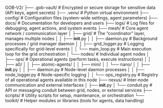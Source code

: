 GOB-V2/
├── .gob-vault/                 # Encrypted or secure storage for sensitive data (API keys, agent secrets)
├── .venv/                       # Python virtual environment
├── config/                      # Configuration files (system-wide settings, agent parameters)
├── docs/                        # Documentation for developers and users
├── logs/                        # Log files for debugging, agent actions, and system events
├── mesh/                        # Core agent network / communication layer
│   ├── grid/                    # The “coordinator” layer, manages multiple nodes
│   │   ├── __init__.py
│   │   ├── daemon.py            # Background processes / grid manager daemon
│   │   ├── grid_logger.py       # Logging specifically for grid-level events
│   │   └── main_loop.py         # Main execution loop for the grid orchestration
│   └── nodes/                   # Individual agent nodes
│       ├── ops/                 # Operational agents (perform tasks, execute instructions)
│       │   ├── a0/
│       │   ├── atomic-agents/
│       │   ├── mini/
│       │   └── nano/
│       │   ├── __init__.py
│       │   ├── daemon.py        # Node-level daemon processes
│       │   ├── node_logger.py   # Node-specific logging
│       │   └── ops_registry.py  # Registry of all operational agents available in this node
├── nexus/                       # Inter-node communication and external interfaces
│   ├── __init__.py
│   └── conduit.py               # API or messaging conduit between grid, nodes, or external services
├── scripts/                     # Utility scripts for setup, maintenance, or orchestration
└── toolkit/                     # Helper modules or libraries (tools for agents, data handling)
